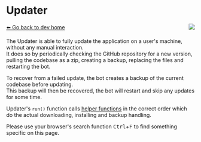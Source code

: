 # Updater
[⬅️ Go back to dev home](../#readme) <a href="/src/updater/updater.js" target="_blank"><img align="right" src="https://img.shields.io/badge/<%2F>%20Source-darkcyan"></a>

The Updater is able to fully update the application on a user's machine, without any manual interaction.  
It does so by periodically checking the GitHub repository for a new version, pulling the codebase as a zip, creating a backup, replacing the files and restarting the bot.  

To recover from a failed update, the bot creates a backup of the current codebase before updating.  
This backup will then be recovered, the bot will restart and skip any updates for some time.  

Updater's `run()` function calls [helper functions](#helpers) in the correct order which do the actual downloading, installing and backup handling.

Please use your browser's search function <kbd>Ctrl</kbd>+<kbd>F</kbd> to find something specific on this page.

